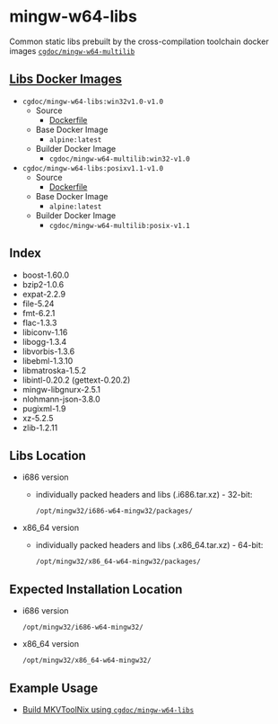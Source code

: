 # mingw-w64-libs
Common static libs prebuilt by the cross-compilation toolchain docker images [`cgdoc/mingw-w64-multilib`](https://hub.docker.com/repository/docker/cgdoc/mingw-w64-multilib)
## [Libs Docker Images](https://hub.docker.com/repository/docker/cgdoc/mingw-w64-libs)
* `cgdoc/mingw-w64-libs:win32v1.0-v1.0`
    * Source
        * [Dockerfile](https://github.com/Jesseatgao/mingw-w64-libs/releases/tag/win32v1.0-v1.0)
    * Base Docker Image
        * `alpine:latest`
    * Builder Docker Image
        * `cgdoc/mingw-w64-multilib:win32-v1.0`
* `cgdoc/mingw-w64-libs:posixv1.1-v1.0`
    * Source
        * [Dockerfile](https://github.com/Jesseatgao/mingw-w64-libs/releases/tag/posixv1.1-v1.0)
    * Base Docker Image
        * `alpine:latest`
    * Builder Docker Image
        * `cgdoc/mingw-w64-multilib:posix-v1.1`
## Index
* boost-1.60.0
* bzip2-1.0.6 
* expat-2.2.9
* file-5.24
* fmt-6.2.1
* flac-1.3.3
* libiconv-1.16
* libogg-1.3.4
* libvorbis-1.3.6
* libebml-1.3.10
* libmatroska-1.5.2
* libintl-0.20.2 (gettext-0.20.2)
* mingw-libgnurx-2.5.1
* nlohmann-json-3.8.0
* pugixml-1.9
* xz-5.2.5
* zlib-1.2.11
## Libs Location
* i686 version
    * individually packed headers and libs (.i686.tar.xz) - 32-bit:
    
        `/opt/mingw32/i686-w64-mingw32/packages/`
    
* x86_64 version
    * individually packed headers and libs (.x86_64.tar.xz) - 64-bit:
    
        `/opt/mingw32/x86_64-w64-mingw32/packages/`
## Expected Installation Location
* i686 version

    `/opt/mingw32/i686-w64-mingw32/`
* x86_64 version

    `/opt/mingw32/x86_64-w64-mingw32/`
## Example Usage
* [Build MKVToolNix using `cgdoc/mingw-w64-libs`](https://github.com/Jesseatgao/MKVToolNix-static-builds/blob/master/Dockerfile.mingw)

